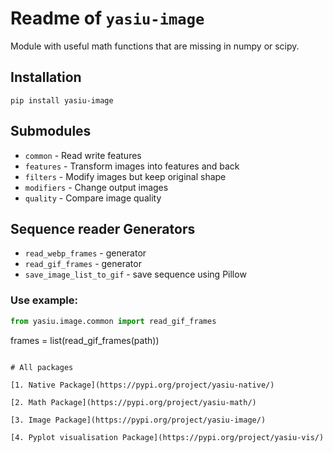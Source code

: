 # Readme of `yasiu-image`

Module with useful math functions that are missing in numpy or scipy.

## Installation

```shell
pip install yasiu-image
```

## Submodules
- `common` - Read write features
- `features` - Transform images into features and back
- `filters` - Modify images but keep original shape
- `modifiers` - Change output images
- `quality` - Compare image quality


## Sequence reader Generators

- `read_webp_frames` - generator
- `read_gif_frames` - generator
- `save_image_list_to_gif` - save sequence using Pillow

### Use example:

```py
from yasiu.image.common import read_gif_frames
```


frames = list(read_gif_frames(path))
```

# All packages

[1. Native Package](https://pypi.org/project/yasiu-native/)

[2. Math Package](https://pypi.org/project/yasiu-math/)

[3. Image Package](https://pypi.org/project/yasiu-image/)

[4. Pyplot visualisation Package](https://pypi.org/project/yasiu-vis/)
